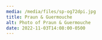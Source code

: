 ```yaml
---
media: /media/files/sp-og72dpi.jpg
title: Praun & Guermouche
alt: Photo of Praun & Guermouche
date: 2022-11-03T14:08:00-0500
---
```

